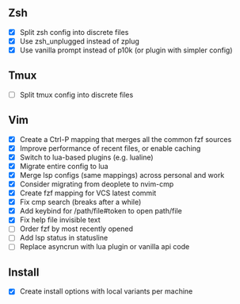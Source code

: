 ## Zsh

-   [x] Split zsh config into discrete files
-   [x] Use zsh_unplugged instead of zplug
-   [x] Use vanilla prompt instead of p10k (or plugin with simpler config)

## Tmux

-   [ ] Split tmux config into discrete files

## Vim

-   [x] Create a Ctrl-P mapping that merges all the common fzf sources
-   [x] Improve performance of recent files, or enable caching
-   [x] Switch to lua-based plugins (e.g. lualine)
-   [x] Migrate entire config to lua
-   [x] Merge lsp configs (same mappings) across personal and work
-   [x] Consider migrating from deoplete to nvim-cmp
-   [x] Create fzf mapping for VCS latest commit
-   [x] Fix cmp search (breaks after a while)
-   [x] Add keybind for /path/file#token to open path/file
-   [x] Fix help file invisible text
-   [ ] Order fzf by most recently opened
-   [ ] Add lsp status in statusline
-   [ ] Replace asyncrun with lua plugin or vanilla api code

## Install

-   [x] Create install options with local variants per machine
